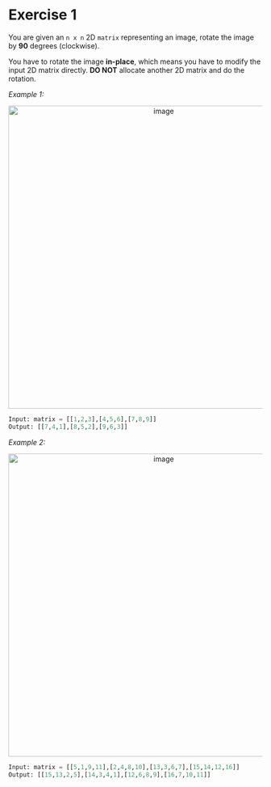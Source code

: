# Exercise 1

You are given an `n x n` 2D `matrix` representing an image, rotate the image by **90** degrees (clockwise).

You have to rotate the image **in-place**, which means you have to modify the input 2D matrix directly. **DO NOT** allocate another 2D matrix and do the rotation.

_Example 1:_

<div align=center>
<img width="600" alt="image" src="https://github.com/ShiyuFan0820/CSLearningNote/assets/149340606/b7089b8d-e12d-41d0-8ed6-a35783a45c37">
</div>

```py
Input: matrix = [[1,2,3],[4,5,6],[7,8,9]]
Output: [[7,4,1],[8,5,2],[9,6,3]]
```

_Example 2:_

<div align=center>
<img width="600" alt="image" src="https://github.com/ShiyuFan0820/CSLearningNote/assets/149340606/4b802651-d050-4e2f-a07f-4c694d0f0ee0">
</div>

```py
Input: matrix = [[5,1,9,11],[2,4,8,10],[13,3,6,7],[15,14,12,16]]
Output: [[15,13,2,5],[14,3,4,1],[12,6,8,9],[16,7,10,11]]
```
